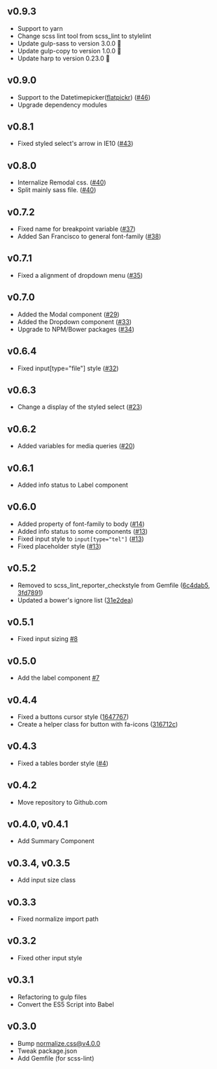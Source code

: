 ## v0.9.3
- Support to yarn
- Change scss lint tool from scss_lint to stylelint
- Update gulp-sass to version 3.0.0 🚀
- Update gulp-copy to version 1.0.0 🚀
- Update harp to version 0.23.0 🚀

## v0.9.0
- Support to the Datetimepicker([flatpickr](https://chmln.github.io/flatpickr/)) ([#46](https://github.com/hivelocityinc/adminize/pull/46))
- Upgrade dependency modules

## v0.8.1
- Fixed styled select's arrow in IE10 ([#43](https://github.com/hivelocityinc/adminize/pull/43))

## v0.8.0
- Internalize Remodal css. ([#40](https://github.com/hivelocityinc/adminize/pull/40))
- Split mainly sass file.  ([#40](https://github.com/hivelocityinc/adminize/pull/40))

## v0.7.2
- Fixed name for breakpoint variable ([#37](https://github.com/hivelocityinc/adminize/pull/37))
- Added San Francisco to general font-family ([#38](https://github.com/hivelocityinc/adminize/pull/38))

## v0.7.1
- Fixed a alignment of dropdown menu ([#35](https://github.com/hivelocityinc/adminize/pull/35))

## v0.7.0
- Added the Modal component ([#29](https://github.com/hivelocityinc/adminize/pull/29))
- Added the Dropdown component ([#33](https://github.com/hivelocityinc/adminize/pull/33))
- Upgrade to NPM/Bower packages ([#34](https://github.com/hivelocityinc/adminize/pull/34))

## v0.6.4
- Fixed input[type="file"] style ([#32](https://github.com/hivelocityinc/adminize/pull/32))

## v0.6.3
- Change a display of the styled select ([#23](https://github.com/hivelocityinc/adminize/pull/23))

## v0.6.2
- Added variables for media queries ([#20](https://github.com/hivelocityinc/adminize/pull/20))

## v0.6.1
- Added info status to Label component

## v0.6.0
- Added property of font-family to body ([#14](https://github.com/hivelocityinc/adminize/pull/14))
- Added info status to some components ([#13](https://github.com/hivelocityinc/adminize/pull/13))
- Fixed input style to `input[type="tel"]` ([#13](https://github.com/hivelocityinc/adminize/pull/13))
- Fixed placeholder style ([#13](https://github.com/hivelocityinc/adminize/pull/13))

## v0.5.2
- Removed to scss_lint_reporter_checkstyle from Gemfile ([6c4dab5](https://github.com/hivelocityinc/adminize/commit/6c4dab5375d385c59e352f286f87ac3132f3964e), [3fd7891](https://github.com/hivelocityinc/adminize/commit/3fd7891a19792066bded456ccba38a03b9a9d51c))
- Updated a bower's ignore list ([31e2dea](https://github.com/hivelocityinc/adminize/commit/31e2deaa8a8ea53eb78038a2414ed06f73ef845d))

## v0.5.1
- Fixed input sizing [#8](https://github.com/hivelocityinc/adminize/pull/8)

## v0.5.0
- Add the label component [#7](https://github.com/hivelocityinc/adminize/pull/7)

## v0.4.4
- Fixed a buttons cursor style ([1647767](https://github.com/hivelocityinc/adminize/commit/1647767e6ef13d902be38e852d0c430e1695123c))
- Create a helper class for button with fa-icons ([316712c](https://github.com/hivelocityinc/adminize/commit/316712cf5bfbbda30c6ac02ac7538f3ba31d66e4))

## v0.4.3
- Fixed a tables border style ([#4](https://github.com/hivelocityinc/adminize/pull/4))

## v0.4.2
- Move repository to Github.com

## v0.4.0, v0.4.1
- Add Summary Component

## v0.3.4, v0.3.5
- Add input size class

## v0.3.3
- Fixed normalize import path

## v0.3.2
- Fixed other input style

## v0.3.1
- Refactoring to gulp files
- Convert the ES5 Script into Babel

## v0.3.0
- Bump normalize.css@v4.0.0
- Tweak package.json
- Add Gemfile (for scss-lint)
